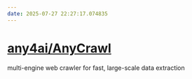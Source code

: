 ```yaml
---
date: 2025-07-27 22:27:17.074835
---
```


# [any4ai/AnyCrawl](https://github.com/any4ai/AnyCrawl)

multi-engine web crawler for fast, large-scale data extraction
